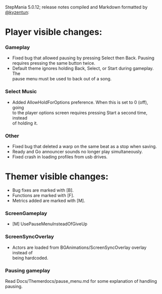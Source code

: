 StepMania 5.0.12; release notes compiled and Markdown formatted by [@kyzentun](https://github.com/kyzentun):

Player visible changes:
=======================

### Gameplay

*   Fixed bug that allowed pausing by pressing Select then Back. Pausing  
    requires pressing the same button twice.
*   Default theme ignores holding Back, Select, or Start during gameplay. The  
    pause menu must be used to back out of a song.

### Select Music

*   Added AllowHoldForOptions preference. When this is set to 0 (off), going  
    to the player options screen requires pressing Start a second time, instead  
    of holding it.

### Other

*   Fixed bug that deleted a warp on the same beat as a stop when saving.
*   Ready and Go announcer sounds no longer play simultaneously.
*   Fixed crash in loading profiles from usb drives.

Themer visible changes:
=======================

*   Bug fixes are marked with \[B\].
*   Functions are marked with \[F\].
*   Metrics added are marked with \[M\].

### ScreenGameplay

*   \[M\] UsePauseMenuInsteadOfGiveUp

### ScreenSyncOverlay

*   Actors are loaded from BGAnimations/ScreenSyncOverlay overlay instead of  
    being hardcoded.

### Pausing gameplay

Read Docs/Themerdocs/pause\_menu.md for some explanation of handling pausing.